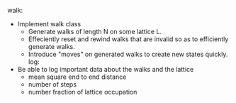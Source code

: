 walk:
 - Implement walk class
    - Generate walks of length N on some lattice L.
    - Effeciently reset and rewind walks that are invalid so as to efficiently
      generate walks.
    - Introduce "moves" on generated walks to create new states quickly.
log:
 - Be able to log important data about the walks and the lattice
    - mean square end to end distance
    - number of steps
    - number fraction of lattice occupation
